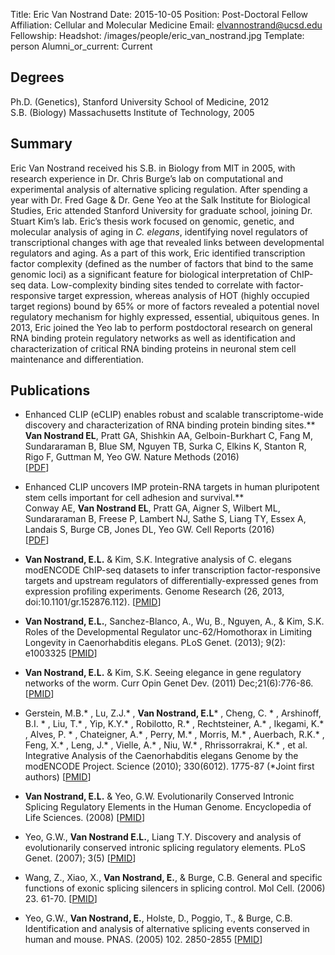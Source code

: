 Title: Eric Van Nostrand
Date: 2015-10-05
Position: Post-Doctoral Fellow
Affiliation: Cellular and Molecular Medicine
Email: elvannostrand@ucsd.edu
Fellowship:
Headshot: /images/people/eric_van_nostrand.jpg
Template: person
Alumni_or_current: Current

## Degrees
Ph.D. (Genetics), Stanford University School of Medicine, 2012<br>
S.B. (Biology) Massachusetts Institute of Technology, 2005<br>




## Summary

Eric Van Nostrand received his S.B. in Biology from MIT in 2005, with research experience in Dr. Chris Burge’s lab on computational and experimental analysis of alternative splicing regulation. After spending a year with Dr. Fred Gage & Dr. Gene Yeo at the Salk Institute for Biological Studies, Eric attended Stanford University for graduate school, joining Dr. Stuart Kim’s lab. Eric’s thesis work focused on genomic, genetic, and molecular analysis of aging in *C. elegans*, identifying novel regulators of transcriptional changes with age that revealed links between developmental regulators and aging. As a part of this work, Eric identified transcription factor complexity (defined as the number of factors that bind to the same genomic loci) as a significant feature for biological interpretation of ChIP-seq data. Low-complexity binding sites tended to correlate with factor-responsive target expression, whereas analysis of HOT (highly occupied target regions) bound by 65% or more of factors revealed a potential novel regulatory mechanism for highly expressed, essential, ubiquitous genes. In 2013, Eric joined the Yeo lab to perform postdoctoral research on general RNA binding protein regulatory networks as well as identification and characterization of critical RNA binding proteins in neuronal stem cell maintenance and differentiation.

## Publications
* Enhanced CLIP (eCLIP) enables robust and scalable transcriptome-wide discovery and characterization of RNA binding protein binding sites.**  
**Van Nostrand EL**, Pratt GA, Shishkin AA, Gelboin-Burkhart C, Fang M, Sundararaman B, Blue SM, Nguyen TB, Surka C, Elkins K, Stanton R, Rigo F, Guttman M, Yeo GW.  Nature Methods (2016)    
[[PDF](/papers/2016/nmeth_eric_2016.pdf)]   


* Enhanced CLIP uncovers IMP protein-RNA targets in human pluripotent stem cells important for cell adhesion and survival.**  
Conway AE, **Van Nostrand EL**, Pratt GA, Aigner S, Wilbert ML, Sundararaman B, Freese P, Lambert NJ, Sathe S, Liang TY, Essex A, Landais S, Burge CB, Jones DL, Yeo GW. Cell Reports (2016)   
[[PDF](/papers/2016/nmeth_eric_2016.pdf)] 

* **Van Nostrand, E.L.** & Kim, S.K. Integrative analysis of C. elegans modENCODE ChIP-seq datasets to infer transcription factor-responsive targets and upstream regulators of differentially-expressed genes from expression profiling experiments. Genome Research (26, 2013, doi:10.1101/gr.152876.112). [[PMID](http://genome.cshlp.org/content/early/2013/03/25/gr.152876.112.abstract)]

* **Van Nostrand, E.L.**, Sanchez-Blanco, A., Wu, B., Nguyen, A., & Kim, S.K. Roles of the Developmental Regulator unc-62/Homothorax in Limiting Longevity in Caenorhabditis elegans. PLoS Genet. (2013); 9(2): e1003325 [[PMID](http://www.ncbi.nlm.nih.gov/pubmed/23468654)]

* **Van Nostrand, E.L.** & Kim, S.K. Seeing elegance in gene regulatory networks of the worm.  Curr Opin Genet Dev. (2011) Dec;21(6):776-86.  [[PMID](http://www.ncbi.nlm.nih.gov/pubmed/21963133)]

* Gerstein, M.B.* , Lu, Z.J.* , **Van Nostrand, E.L*** , Cheng, C. * , Arshinoff, B.I. * , Liu, T.* , Yip, K.Y.* , Robilotto, R.* , Rechtsteiner, A.* , Ikegami, K.* , Alves, P. * , Chateigner, A.* , Perry, M.* , Morris, M.* , Auerbach, R.K.* , Feng, X.* , Leng, J.* , Vielle, A.*  , Niu, W.* , Rhrissorrakrai, K.* , et al. Integrative Analysis of the Caenorhabditis elegans Genome by the modENCODE Project. Science (2010); 330(6012). 1775-87 (*Joint first authors) [[PMID](http://www.ncbi.nlm.nih.gov/pubmed/21177976)]

* **Van Nostrand, E.L.** & Yeo, G.W. Evolutionarily Conserved Intronic Splicing Regulatory Elements in the Human Genome. Encyclopedia of Life Sciences. (2008) [[PMID](http://onlinelibrary.wiley.com/doi/10.1002/9780470015902.a0021005/full)]

* Yeo, G.W., **Van Nostrand E.L.**, Liang T.Y. Discovery and analysis of evolutionarily conserved intronic splicing regulatory elements. PLoS Genet. (2007); 3(5) [[PMID](http://www.ncbi.nlm.nih.gov/pubmed/17530930)]

* Wang, Z., Xiao, X., **Van Nostrand, E.**, & Burge, C.B. General and specific functions of exonic splicing silencers in splicing control. Mol Cell. (2006) 23. 61-70. [[PMID](http://www.ncbi.nlm.nih.gov/pubmed/16797197)]

* Yeo, G.W., **Van Nostrand, E.**, Holste, D., Poggio, T., & Burge, C.B. Identification and analysis of alternative splicing events conserved in human and mouse. PNAS. (2005) 102. 2850-2855 [[PMID](http://www.ncbi.nlm.nih.gov/pubmed/15708978)]
